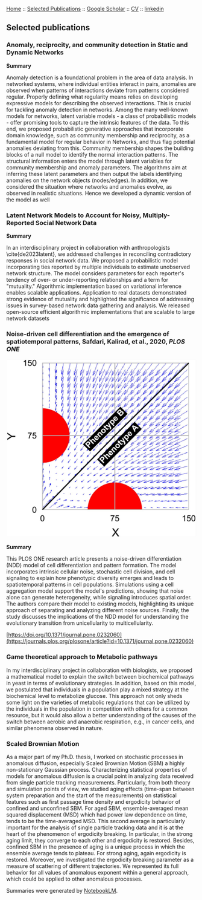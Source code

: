 [Home](index.md) :: [Selected Publications](pub.md) :: [Google Scholar](https://scholar.google.com/citations?user=H-9OPuIAAAAJ&hl=en) :: [CV](Hadiseh_Safdari_CV.pdf) :: [linkedin](https://linkedin.com/in/hadiseh-safdari-238540153) 
## Selected publications 

### Anomaly, reciprocity, and community detection in Static and Dynamic Networks

**Summary**

Anomaly detection is a foundational problem in the area of data analysis. In networked systems, where individual entities interact in pairs, anomalies are observed when patterns of interactions deviate from patterns considered regular. Properly defining what regularity means relies on developing expressive models for describing the observed interactions. This is crucial for tackling anomaly detection in networks. Among the many well-known models for networks, latent variable models - a class of probabilistic models - offer promising tools to capture the intrinsic features of the data. To this end, we proposed probabilistic generative approaches that incorporate domain knowledge, such as community membership and reciprocity, as a fundamental model for regular behavior in Networks, and thus flag potential anomalies deviating from this. Community membership shapes the building blocks of a null model to identify the normal interaction patterns. The structural information enters the model through latent variables for community membership and anomaly parameters. The algorithms aim at inferring these latent parameters and then output the labels identifying anomalies on the network objects (nodes/edges). In addition, we considered the situation where networks and anomalies evolve, as observed in realistic situations. Hence we developed a dynamic version of the model as well 

<!-- [safdari2024community,safdari2023anomaly,safdari2022anomaly]() -->



### Latent Network Models to Account for Noisy, Multiply-Reported Social Network Data

**Summary**

In an interdisciplinary project in collaboration with anthropologists \cite{de2023latent}, we addressed challenges in reconciling contradictory responses in social network data. We proposed a probabilistic model incorporating ties reported by multiple individuals to estimate unobserved network structure. The model considers parameters for each reporter's tendency of over- or under-reporting relationships and a term for "mutuality." Algorithmic implementation based on variational inference enables scalable applications. Application to real datasets demonstrated strong evidence of mutuality and highlighted the significance of addressing issues in survey-based network data gathering and analysis. We released open-source efficient algorithmic implementations that are scalable to large network datasets 



### Noise-driven cell differentiation and the emergence of spatiotemporal patterns, Safdari, Kalirad, et al., 2020, _PLOS ONE_

![Image](cell_fate.png)

**Summary**

This PLOS ONE research article presents a noise-driven differentiation
(NDD) model of cell differentiation and pattern formation. The model
incorporates intrinsic cellular noise, stochastic cell division, and cell
signaling to explain how phenotypic diversity emerges and leads to
spatiotemporal patterns in cell populations. Simulations using a cell
aggregation model support the model's predictions, showing that noise alone
can generate heterogeneity, while signaling introduces spatial order. The
authors compare their model to existing models, highlighting its unique
approach of separating and analyzing different noise sources. Finally, the
study discusses the implications of the NDD model for understanding the
evolutionary transition from unicellularity to multicellularity.

[https://doi.org/10.1371/journal.pone.0232060](https://journals.plos.org/plosone/article?id=10.1371/journal.pone.0232060)



### Game theoretical approach to Metabolic pathways

In my interdisciplinary project in collaboration with biologists, we proposed a mathematical model to explain the switch between biochemical pathways in yeast in terms of evolutionary strategies. In addition, based on this model, we postulated that individuals in a population play a mixed strategy at the biochemical level to metabolize glucose. This approach not only sheds some light on the varieties of metabolic regulations that can be utilized by the individuals in the population in competition with others for a common resource, but it would also allow a better understanding of the causes of the switch between aerobic and anaerobic respiration, e.g., in cancer cells, and similar phenomena observed in nature.




### Scaled Brownian Motion

As a major part of my Ph.D. thesis, I worked on stochastic processes in anomalous diffusion, especially Scaled Brownian Motion (SBM) a highly non-stationary Gaussian process.  Characterizing statistical properties of models for anomalous diffusion is a crucial point in analyzing data received from single particle tracking measurements. Particularly, from both theory and simulation points of view, we studied aging effects (time-span between system preparation and the start of the measurements) on statistical features such as first passage time density and ergodicity behavior of confined and unconfined SBM. For aged SBM, ensemble-averaged mean squared displacement (MSD) which had power law dependence on time, tends to be the time-averaged MSD. This second average is particularly important for the analysis of single particle tracking data and it is at the heart of the phenomenon of ergodicity breaking. In particular, in the strong aging limit, they converge to each other and ergodicity is restored. Besides, confined SBM in the presence of aging is a unique process in which the ensemble average tends to plateau. For strong aging, again ergodicity is restored. Moreover, we investigated the ergodicity breaking parameter as a measure of scattering of different trajectories. We represented its full behavior for all values of anomalous exponent within a general approach, which could be applied to other anomalous processes.

Summaries were generated by [NotebookLM](https://notebooklm.google).